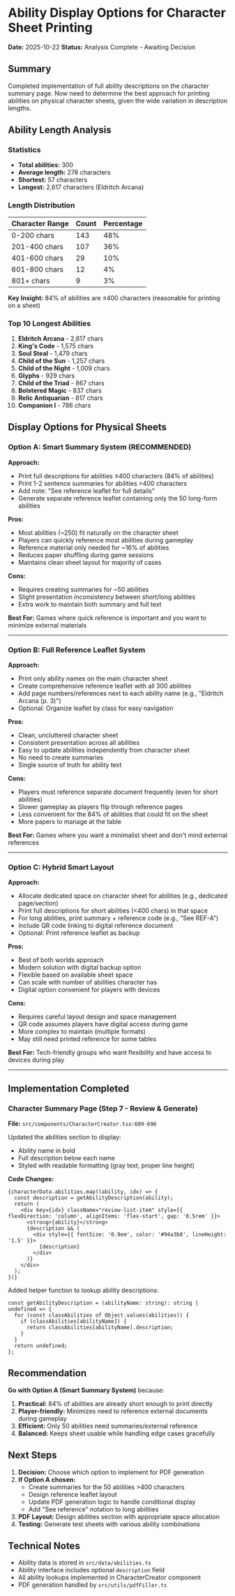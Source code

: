 # Ability Display Options for Character Sheet Printing

**Date:** 2025-10-22
**Status:** Analysis Complete - Awaiting Decision

## Summary

Completed implementation of full ability descriptions on the character summary page. Now need to determine the best approach for printing abilities on physical character sheets, given the wide variation in description lengths.

## Ability Length Analysis

### Statistics
- **Total abilities:** 300
- **Average length:** 278 characters
- **Shortest:** 57 characters
- **Longest:** 2,617 characters (Eldritch Arcana)

### Length Distribution
| Character Range | Count | Percentage |
|----------------|-------|------------|
| 0-200 chars    | 143   | 48%        |
| 201-400 chars  | 107   | 36%        |
| 401-600 chars  | 29    | 10%        |
| 601-800 chars  | 12    | 4%         |
| 801+ chars     | 9     | 3%         |

**Key Insight:** 84% of abilities are ≤400 characters (reasonable for printing on a sheet)

### Top 10 Longest Abilities
1. **Eldritch Arcana** - 2,617 chars
2. **King's Code** - 1,575 chars
3. **Soul Steal** - 1,479 chars
4. **Child of the Sun** - 1,257 chars
5. **Child of the Night** - 1,009 chars
6. **Glyphs** - 929 chars
7. **Child of the Triad** - 867 chars
8. **Bolstered Magic** - 837 chars
9. **Relic Antiquarian** - 817 chars
10. **Companion I** - 786 chars

## Display Options for Physical Sheets

### Option A: Smart Summary System (RECOMMENDED)

**Approach:**
- Print full descriptions for abilities ≤400 characters (84% of abilities)
- Print 1-2 sentence summaries for abilities >400 characters
- Add note: "See reference leaflet for full details"
- Generate separate reference leaflet containing only the 50 long-form abilities

**Pros:**
- Most abilities (~250) fit naturally on the character sheet
- Players can quickly reference most abilities during gameplay
- Reference material only needed for ~16% of abilities
- Reduces paper shuffling during game sessions
- Maintains clean sheet layout for majority of cases

**Cons:**
- Requires creating summaries for ~50 abilities
- Slight presentation inconsistency between short/long abilities
- Extra work to maintain both summary and full text

**Best For:** Games where quick reference is important and you want to minimize external materials

---

### Option B: Full Reference Leaflet System

**Approach:**
- Print only ability names on the main character sheet
- Create comprehensive reference leaflet with all 300 abilities
- Add page numbers/references next to each ability name (e.g., "Eldritch Arcana (p. 3)")
- Optional: Organize leaflet by class for easy navigation

**Pros:**
- Clean, uncluttered character sheet
- Consistent presentation across all abilities
- Easy to update abilities independently from character sheet
- No need to create summaries
- Single source of truth for ability text

**Cons:**
- Players must reference separate document frequently (even for short abilities)
- Slower gameplay as players flip through reference pages
- Less convenient for the 84% of abilities that could fit on the sheet
- More papers to manage at the table

**Best For:** Games where you want a minimalist sheet and don't mind external references

---

### Option C: Hybrid Smart Layout

**Approach:**
- Allocate dedicated space on character sheet for abilities (e.g., dedicated page/section)
- Print full descriptions for short abilities (<400 chars) in that space
- For long abilities, print summary + reference code (e.g., "See REF-A")
- Include QR code linking to digital reference document
- Optional: Print reference leaflet as backup

**Pros:**
- Best of both worlds approach
- Modern solution with digital backup option
- Flexible based on available sheet space
- Can scale with number of abilities character has
- Digital option convenient for players with devices

**Cons:**
- Requires careful layout design and space management
- QR code assumes players have digital access during game
- More complex to maintain (multiple formats)
- May still need printed reference for some tables

**Best For:** Tech-friendly groups who want flexibility and have access to devices during play

---

## Implementation Completed

### Character Summary Page (Step 7 - Review & Generate)
**File:** `src/components/CharacterCreator.tsx:689-696`

Updated the abilities section to display:
- Ability name in bold
- Full description below each name
- Styled with readable formatting (gray text, proper line height)

**Code Changes:**
```tsx
{characterData.abilities.map((ability, idx) => {
  const description = getAbilityDescription(ability);
  return (
    <div key={idx} className="review-list-item" style={{ flexDirection: 'column', alignItems: 'flex-start', gap: '0.5rem' }}>
      <strong>{ability}</strong>
      {description && (
        <div style={{ fontSize: '0.9em', color: '#94a3b8', lineHeight: '1.5' }}>
          {description}
        </div>
      )}
    </div>
  );
})}
```

Added helper function to lookup ability descriptions:
```tsx
const getAbilityDescription = (abilityName: string): string | undefined => {
  for (const classAbilities of Object.values(abilities)) {
    if (classAbilities[abilityName]) {
      return classAbilities[abilityName].description;
    }
  }
  return undefined;
};
```

## Recommendation

**Go with Option A (Smart Summary System)** because:

1. **Practical:** 84% of abilities are already short enough to print directly
2. **Player-friendly:** Minimizes need to reference external documents during gameplay
3. **Efficient:** Only 50 abilities need summaries/external reference
4. **Balanced:** Keeps sheet usable while handling edge cases gracefully

## Next Steps

1. **Decision:** Choose which option to implement for PDF generation
2. **If Option A chosen:**
   - Create summaries for the 50 abilities >400 characters
   - Design reference leaflet layout
   - Update PDF generation logic to handle conditional display
   - Add "See reference" notation to long abilities
3. **PDF Layout:** Design abilities section with appropriate space allocation
4. **Testing:** Generate test sheets with various ability combinations

## Technical Notes

- Ability data is stored in `src/data/abilities.ts`
- Ability interface includes optional `description` field
- All ability lookups implemented in CharacterCreator component
- PDF generation handled by `src/utils/pdfFiller.ts`
